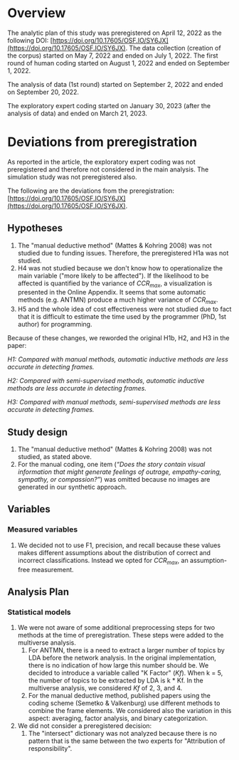 # Overview

The analytic plan of this study was preregistered on April 12, 2022 as the following DOI: [https://doi.org/10.17605/OSF.IO/SY6JX](https://doi.org/10.17605/OSF.IO/SY6JX). The data collection (creation of the corpus) started on May 7, 2022 and ended on July 1, 2022. The first round of human coding started on August 1, 2022 and ended on September 1, 2022.

The analysis of data (1st round) started on September 2, 2022 and ended on September 20, 2022.

The exploratory expert coding started on January 30, 2023 (after the analysis of data) and ended on March 21, 2023.

# Deviations from preregistration

As reported in the article, the exploratory expert coding was not preregistered and therefore not considered in the main analysis. The simulation study was not preregistered also.

The following are the deviations from the preregistration: [https://doi.org/10.17605/OSF.IO/SY6JX](https://doi.org/10.17605/OSF.IO/SY6JX).

## Hypotheses
1. The "manual deductive method" (Mattes & Kohring 2008) was not studied due to funding issues. Therefore, the preregistered H1a was not studied.
2. H4 was not studied because we don't know how to operationalize the main variable ("more likely to be affected"). If the likelihood to be affected is quantified by the variance of $CCR_{max}$, a visualization is presented in the Online Appendix. It seems that some automatic methods (e.g. ANTMN) produce a much higher variance of $CCR_{max}$.
3. H5 and the whole idea of cost effectiveness were not studied due to fact that it is difficult to estimate the time used by the programmer (PhD, 1st author) for programming.

Because of these changes, we reworded the original H1b, H2, and H3 in the paper:

*H1: Compared with manual methods, automatic inductive methods are less accurate in detecting frames.*

*H2: Compared with semi-supervised methods, automatic inductive methods are less accurate in detecting frames.*

*H3: Compared with manual methods, semi-supervised methods are less accurate in detecting frames.*

## Study design

1. The "manual deductive method" (Mattes & Kohring 2008) was not studied, as stated above.
2. For the manual coding, one item (*“Does the story contain visual information that might generate feelings of outrage, empathy-caring, sympathy, or compassion?”*) was omitted because no images are generated in our synthetic approach.

## Variables

### Measured variables

1. We decided not to use F1, precision, and recall because these values makes different assumptions about the distribution of correct and incorrect classifications. Instead we opted for $CCR_{max}$, an assumption-free measurement.

##  Analysis Plan

### Statistical models

1. We were not aware of some additional preprocessing steps for two methods at the time of preregistration. These steps were added to the multiverse analysis.
   1. For ANTMN, there is a need to extract a larger number of topics by LDA before the network analysis. In the original implementation, there is no indication of how large this number should be. We decided to introduce a variable called "K Factor" (*Kf*). When k = 5, the number of topics to be extracted by LDA is k * Kf. In the multiverse analysis, we considered *Kf* of 2, 3, and 4.
   2. For the manual deductive method, published papers using the coding scheme (Semetko & Valkenburg) use different methods to combine the frame elements. We considered also the variation in this aspect: averaging, factor analysis, and binary categorization.
2. We did not consider a preregistered decision:
   1. The "intersect" dictionary was not analyzed because there is no pattern that is the same between the two experts for "Attribution of responsibility".
